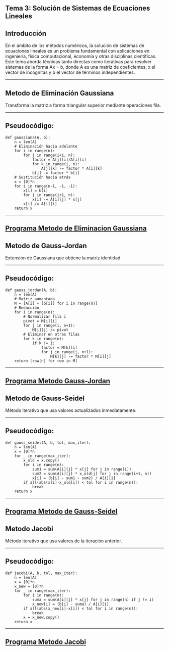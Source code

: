 Tema 3: Solución de Sistemas de Ecuaciones Lineales
-------------------------
Introducción 
-------------------------
En el ámbito de los métodos numéricos, la solución de sistemas de ecuaciones lineales es un problema fundamental con aplicaciones en ingeniería, física computacional, economía y otras disciplinas científicas. Este tema aborda técnicas tanto directas como iterativas para resolver sistemas de la forma Ax = b, donde A es una matriz de coeficientes, x el vector de incógnitas y b el vector de términos independientes.

-------------------------
Metodo de Eliminación Gaussiana
-------------------------
Transforma la matriz a forma triangular superior mediante operaciones fila.

-------------------------
Pseudocódigo:
-------------------------
```
def gaussiana(A, b):
    n = len(A)
    # Eliminación hacia adelante
    for i in range(n):
        for j in range(i+1, n):
            factor = A[j][i]/A[i][i]
            for k in range(i, n):
                A[j][k] -= factor * A[i][k]
            b[j] -= factor * b[i]
    # Sustitución hacia atrás
    x = [0]*n
    for i in range(n-1, -1, -1):
        x[i] = b[i]
        for j in range(i+1, n):
            x[i] -= A[i][j] * x[j]
        x[i] /= A[i][i]
    return x
```
------------------------
[Programa Metodo de Eliminacion Gaussiana](https://github.com/america456/MetodosNumericos/blob/bc6f02c295b0635d6b377fb8d582a2f1ccfa7a37/src/Tema3/MetodoEliminacionGaussiana.java
)  
-------------------------
Metodo de Gauss-Jordan
-------------------------
Extensión de Gaussiana que obtiene la matriz identidad.

-------------------------
Pseudocódigo:
-------------------------
```
def gauss_jordan(A, b):
    n = len(A)
    # Matriz aumentada
    M = [A[i] + [b[i]] for i in range(n)]
    # Reducción
    for i in range(n):
        # Normalizar fila i
        pivot = M[i][i]
        for j in range(i, n+1):
            M[i][j] /= pivot
        # Eliminar en otras filas
        for k in range(n):
            if k != i:
                factor = M[k][i]
                for j in range(i, n+1):
                    M[k][j] -= factor * M[i][j]
    return [row[n] for row in M]
```
-------------------------
[Programa Metodo Gauss-Jordan](https://github.com/america456/MetodosNumericos/blob/bc6f02c295b0635d6b377fb8d582a2f1ccfa7a37/src/Tema3/MetodoGaussJordan.java)
-------------------------
Metodo de Gauss-Seidel
-------------------------
Método iterativo que usa valores actualizados inmediatamente.

-------------------------
Pseudocódigo:
-------------------------
```
def gauss_seidel(A, b, tol, max_iter):
    n = len(A)
    x = [0]*n
    for _ in range(max_iter):
        x_old = x.copy()
        for i in range(n):
            sum1 = sum(A[i][j] * x[j] for j in range(i))
            sum2 = sum(A[i][j] * x_old[j] for j in range(i+1, n))
            x[i] = (b[i] - sum1 - sum2) / A[i][i]
        if all(abs(x[i]-x_old[i]) < tol for i in range(n)):
            break
    return x
```
-------------------------
[Programa Metodo de Gauss-Seidel](https://github.com/america456/MetodosNumericos/blob/bc6f02c295b0635d6b377fb8d582a2f1ccfa7a37/src/Tema3/MetodoGaussSeidel.java
)
-------------------------
Metodo Jacobi
-------------------------
Método iterativo que usa valores de la iteración anterior.

-------------------------
Pseudocódigo:
-------------------------
```
def jacobi(A, b, tol, max_iter):
    n = len(A)
    x = [0]*n
    x_new = [0]*n
    for _ in range(max_iter):
        for i in range(n):
            suma = sum(A[i][j] * x[j] for j in range(n) if j != i)
            x_new[i] = (b[i] - suma) / A[i][i]
        if all(abs(x_new[i]-x[i]) < tol for i in range(n)):
            break
        x = x_new.copy()
    return x
```
-------------------------
[Programa Metodo Jacobi](https://github.com/america456/MetodosNumericos/blob/bc6f02c295b0635d6b377fb8d582a2f1ccfa7a37/src/Tema3/MetodoJacobi.java)
-------------------------
